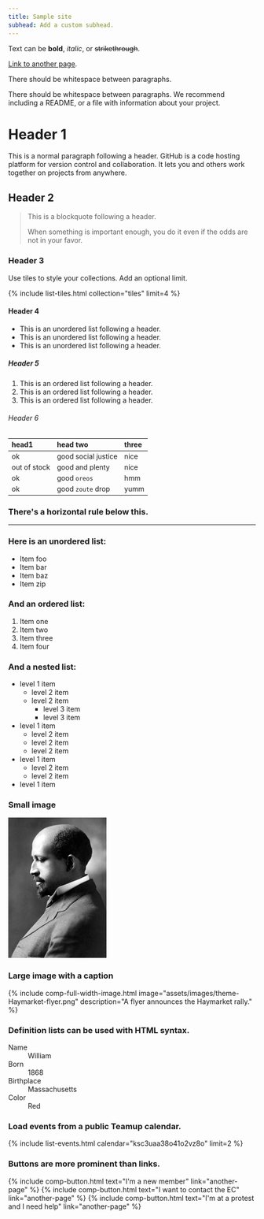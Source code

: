 ```yaml
---
title: Sample site
subhead: Add a custom subhead.
---
```


Text can be **bold**, _italic_, or ~~strikethrough~~.

[Link to another page](another-page).

There should be whitespace between paragraphs.

There should be whitespace between paragraphs. We recommend including a README, or a file with information about your project.

# Header 1

This is a normal paragraph following a header. GitHub is a code hosting platform for version control and collaboration. It lets you and others work together on projects from anywhere.

## Header 2

> This is a blockquote following a header.
>
> When something is important enough, you do it even if the odds are not in your favor.

### Header 3

Use tiles to style your collections. Add an optional limit.

{% include list-tiles.html collection="tiles" limit=4 %}

#### Header 4

* This is an unordered list following a header.
* This is an unordered list following a header.
* This is an unordered list following a header.

##### Header 5

1. This is an ordered list following a header.
2. This is an ordered list following a header.
3. This is an ordered list following a header.

###### Header 6

| head1        | head two            | three |
|:-------------|:--------------------|:------|
| ok           | good social justice | nice  |
| out of stock | good and plenty     | nice  |
| ok           | good `oreos`        | hmm   |
| ok           | good `zoute` drop   | yumm  |

### There's a horizontal rule below this.

* * *

### Here is an unordered list:

* Item foo
* Item bar
* Item baz
* Item zip

### And an ordered list:

1. Item one
2. Item two
3. Item three
4. Item four

### And a nested list:

- level 1 item
	- level 2 item
	- level 2 item
		- level 3 item
		- level 3 item
- level 1 item
	- level 2 item
	- level 2 item
	- level 2 item
- level 1 item
	- level 2 item
	- level 2 item
- level 1 item

### Small image

![Side profile of W.E.B. DuBois](/assets/images/theme-WEB-DuBois.png)

### Large image with a caption

{% include comp-full-width-image.html image="assets/images/theme-Haymarket-flyer.png" description="A flyer announces the Haymarket rally." %}

### Definition lists can be used with HTML syntax.

<dl>
<dt>Name</dt>
<dd>William</dd>
<dt>Born</dt>
<dd>1868</dd>
<dt>Birthplace</dt>
<dd>Massachusetts</dd>
<dt>Color</dt>
<dd>Red</dd>
</dl>

### Load events from a public Teamup calendar.

{% include list-events.html calendar="ksc3uaa38o41o2vz8o" limit=2 %}

### Buttons are more prominent than links.

{% include comp-button.html text="I'm a new member" link="another-page" %}
{% include comp-button.html text="I want to contact the EC" link="another-page" %}
{% include comp-button.html text="I'm at a protest and I need help" link="another-page" %}

